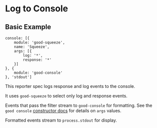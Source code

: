 # Log to Console

## Basic Example

```
console: [{
    module: 'good-squeeze',
    name: 'Squeeze',
    args: [{
        log: '*',
        response: '*'
    }]
}, {
    module: 'good-console'
}, 'stdout']
```

This reporter spec logs response and log events to the console.

It uses `good-squeeze` to select only log and response events.

Events that pass the filter stream to `good-console` for formatting. See the `good console` [constructor docs](https://github.com/hapijs/good-console#new-goodconsoleconfig) for details on `args` values.

Formatted events stream to `process.stdout` for display.